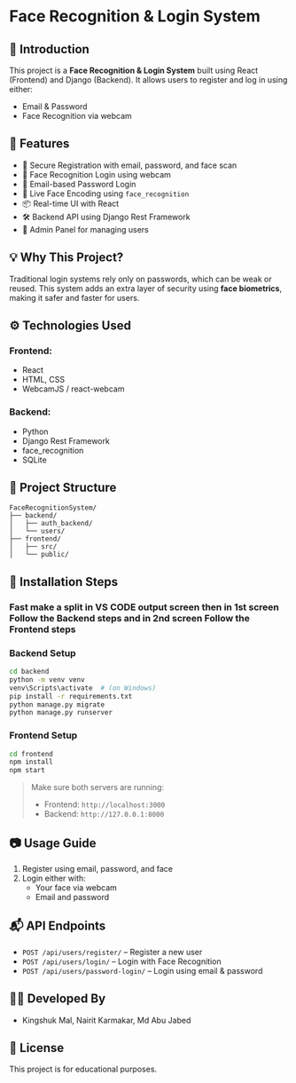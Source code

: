 
# Face Recognition & Login System

## 👋 Introduction

This project is a **Face Recognition & Login System** built using React (Frontend) and Django (Backend). It allows users to register and log in using either:

- Email & Password  
- Face Recognition via webcam

## 🚀 Features

- 🔐 Secure Registration with email, password, and face scan
- 🤳 Face Recognition Login using webcam
- 📨 Email-based Password Login
- 🧠 Live Face Encoding using `face_recognition`
- 📦 Real-time UI with React
- 🛠 Backend API using Django Rest Framework
- 📄 Admin Panel for managing users

## 💡 Why This Project?

Traditional login systems rely only on passwords, which can be weak or reused. This system adds an extra layer of security using **face biometrics**, making it safer and faster for users.

## ⚙️ Technologies Used

### Frontend:
- React
- HTML, CSS
- WebcamJS / react-webcam

### Backend:
- Python
- Django Rest Framework
- face_recognition
- SQLite

## 📂 Project Structure

```
FaceRecognitionSystem/
├── backend/
│   ├── auth_backend/
│   └── users/
├── frontend/
│   ├── src/
│   └── public/
```

## 🔧 Installation Steps
### Fast make a split in VS CODE output screen then in 1st screen Follow the Backend steps and in 2nd screen Follow the Frontend steps

### Backend Setup

```bash
cd backend
python -m venv venv
venv\Scripts\activate  # (on Windows)
pip install -r requirements.txt
python manage.py migrate
python manage.py runserver
```

### Frontend Setup

```bash
cd frontend
npm install
npm start
```

> Make sure both servers are running:  
> - Frontend: `http://localhost:3000`  
> - Backend: `http://127.0.0.1:8000`

## 📷 Usage Guide

1. Register using email, password, and face
2. Login either with:
   - Your face via webcam  
   - Email and password

## 📬 API Endpoints

- `POST /api/users/register/` – Register a new user
- `POST /api/users/login/` – Login with Face Recognition
- `POST /api/users/password-login/` – Login using email & password

## 🧑‍💻 Developed By

- Kingshuk Mal, Nairit Karmakar, Md Abu Jabed

## 📄 License

This project is for educational purposes.
